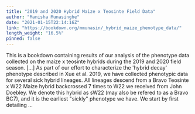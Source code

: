 ```yaml
---
title: "2019 and 2020 Hybrid Maize x Teosinte Field Data"
author: "Manisha Munasinghe"
date: "2021-01-15T22:14:16Z"
link: "https://bookdown.org/mmunasin/_hybrid_maize_phenotype_data/"
length_weight: "16.5%"
pinned: false
---
```


This is a bookdown containing results of our analysis of the phenotype data collected on the maize x teosinte hybrids during the 2019 and 2020 field season. [...] As part of our effort to characterize the 'hybrid decay' phenotype described in Xue et al. 2019, we have collected phenotypic data for several sick hybrid lineages. All lineages descend from a Bravo Teosinte x W22 Maize hybrid backcrossed 7 times to W22 we received from John Doebley. We denote this hybrid as sW22 (may also be refered to as a Bravo BC7), and it is the earliest "sickly" phenotype we have. We start by first detailing ...

